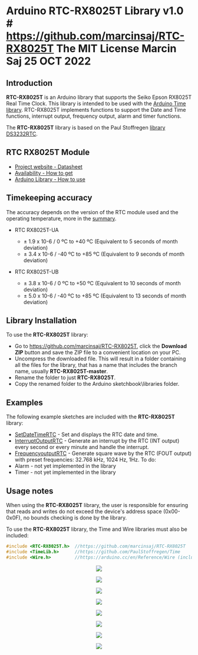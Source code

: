 # Arduino RTC-RX8025T Library v1.0 # https://github.com/marcinsaj/RTC-RX8025T The MIT License Marcin Saj 25 OCT 2022


## Introduction ##
**RTC-RX8025T** is an Arduino library that supports the Seiko Epson RX8025T Real Time Clock. This library is intended to be used with the [Arduino Time library](http://www.arduino.cc/playground/Code/Time). RTC-RX8025T implements functions to support the Date and Time functions, interrupt output, frequency output, alarm and timer functions.

The **RTC-RX8025T** library is based on the Paul Stoffregen [library DS3232RTC](https://github.com/PaulStoffregen/DS3232RTC).

## RTC RX8025T Module
- [Project website - Datasheet](https://nixietester.com/project/real-time-clock-rx8025t)
- [Availability - How to get](https://nixietester.com/product/real-time-clock-rx8025t)
- [Arduino Library - How to use](https://github.com/marcinsaj/RTC-RX8025T)

## Timekeeping accuracy ##
The accuracy depends on the version of the RTC module used and the operating temperature, more in the [summary](https://github.com/marcinsaj/RTC-RX8025T/blob/main/datasheet/RX8025T-Datasheet-summary.pdf).

- RTC RX8025T-UA
  - ± 1.9 x 10-6 / 0 ºC to +40 ºC (Equivalent to 5 seconds of month deviation)
  - ± 3.4 x 10-6 / -40 ºC to +85 ºC (Equivalent to 9 seconds of month deviation)

- RTC RX8025T-UB
  - ± 3.8 x 10-6 / 0 ºC to +50 ºC (Equivalent to 10 seconds of month deviation)
  - ± 5.0 x 10-6 / -40 ºC to +85 ºC (Equivalent to 13 seconds of month deviation)

## Library Installation ##
To use the **RTC-RX8025T** library:  
- Go to https://github.com/marcinsaj/RTC-RX8025T, click the **Download ZIP** button and save the ZIP file to a convenient location on your PC.
- Uncompress the downloaded file.  This will result in a folder containing all the files for the library, that has a name that includes the branch name, usually **RTC-RX8025T-master**.
- Rename the folder to just **RTC-RX8025T**.
- Copy the renamed folder to the Arduino sketchbook\libraries folder.

## Examples ##
The following example sketches are included with the **RTC-RX8025T** library:
- [SetDateTimeRTC](https://github.com/marcinsaj/RTC-RX8025T/blob/main/examples/SetDateTimeRTC/SetDateTimeRTC.ino) - Set and displays the RTC date and time.
- [InterruptOutputRTC](https://github.com/marcinsaj/RTC-RX8025T/blob/main/examples/InterruptOutputRTC/InterruptOutputRTC.ino) - Generate an interrupt by the RTC (INT output) every second or every minute and handle the interrupt.
- [FrequencyoutputRTC](https://github.com/marcinsaj/RTC-RX8025T/blob/main/examples/FrequencyoutputRTC/FrequencyoutputRTC.ino) - Generate square wave by the RTC (FOUT output) with preset frequencies: 32.768 kHz, 1024 Hz, 1Hz.
To do:
- Alarm - not yet implemented in the library
- Timer - not yet implemented in the library

## Usage notes ##
When using the **RTC-RX8025T** library, the user is responsible for ensuring that reads and writes do not exceed the device's address space (0x00-0x0F), no bounds checking is done by the library.            

To use the **RTC-RX8025T** library, the Time and Wire libraries must also be included:
```c++
#include <RTC-RX8025T.h>  //https://github.com/marcinsaj/RTC-RX8025T
#include <TimeLib.h>      //https://github.com/PaulStoffregen/Time
#include <Wire.h>         //https://arduino.cc/en/Reference/Wire (included with Arduino IDE)
```




<p align="center"><img src="https://github.com/marcinsaj/Real-Time-Clock-RX8025T/blob/main/extras/Real-Time-Clock-RTC-RX8025T-01.jpg"></p>
<p align="center"><img src="https://github.com/marcinsaj/Real-Time-Clock-RX8025T/blob/main/extras/Real-Time-Clock-RTC-RX8025T-02.jpg"></p>
<p align="center"><img src="https://github.com/marcinsaj/Real-Time-Clock-RX8025T/blob/main/datasheet/real-time-clock-rtc-rx8025t-pinout-1.jpg"></p>
<p align="center"><img src="https://github.com/marcinsaj/Real-Time-Clock-RX8025T/blob/main/datasheet/real-time-clock-rtc-rx8025t-pinout-2.jpg"></p>
<p align="center"><img src="https://github.com/marcinsaj/Real-Time-Clock-RX8025T/blob/main/datasheet/real-time-clock-rtc-rx8025t-pinout-info.jpg"></p>
<p align="center"><img src="https://github.com/marcinsaj/Real-Time-Clock-RX8025T/blob/main/datasheet/real-time-clock-rtc-rx8025t-dimensions-1.jpg"></p>
<p align="center"><img src="https://github.com/marcinsaj/Real-Time-Clock-RX8025T/blob/main/datasheet/real-time-clock-rtc-rx8025t-dimensions-2.jpg"></p>
<p align="center"><img src="https://github.com/marcinsaj/Real-Time-Clock-RX8025T/blob/main/datasheet/Real-Time-Clock-RX8025T-Schematic.png"></p>
